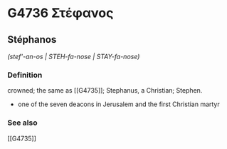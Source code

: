 # G4736 Στέφανος

## Stéphanos

_(stef'-an-os | STEH-fa-nose | STAY-fa-nose)_

### Definition

crowned; the same as [[G4735]]; Stephanus, a Christian; Stephen.

- one of the seven deacons in Jerusalem and the first Christian martyr

### See also

[[G4735]]

